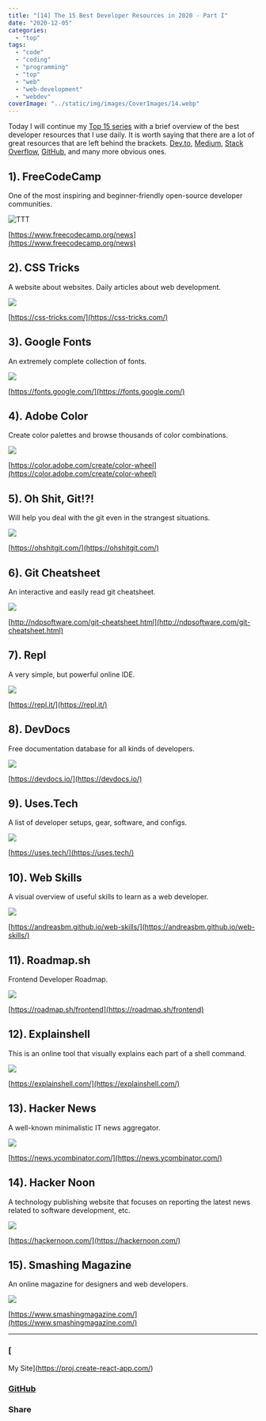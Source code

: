 ```yaml
---
title: "[14] The 15 Best Developer Resources in 2020 - Part I"
date: "2020-12-05"
categories:
  - "top"
tags:
  - "code"
  - "coding"
  - "programming"
  - "top"
  - "web"
  - "web-development"
  - "webdev"
coverImage: "../static/img/images/CoverImages/14.webp"
---
```


Today I will continue my [Top 15 series](https://create-react-app.com/tag/top/) with a brief overview of the best developer resources that I use daily. It is worth saying that there are a lot of great resources that are left behind the brackets. [Dev.to](https://dev.to/villivald), [Medium](https://create-react-app.medium.com/), [Stack Overflow](https://stackoverflow.com/), [GitHub](https://github.com/villivald), and many more obvious ones.

## 1). FreeCodeCamp

One of the most inspiring and beginner-friendly open-source developer communities.

![TTT](images/Screenshot-2020-12-04-at-23.07.39-1024x511.png)

[https://www.freecodecamp.org/news](https://www.freecodecamp.org/news)

## 2). CSS Tricks

A website about websites. Daily articles about web development.

![](images/Screenshot-2020-12-04-at-23.09.01-1024x522.png)

[https://css-tricks.com/](https://css-tricks.com/)

## 3). Google Fonts

An extremely complete collection of fonts.

![](images/Screenshot-2020-12-04-at-23.09.21-1024x509.png)

[https://fonts.google.com/](https://fonts.google.com/)

## 4). Adobe Color

Create color palettes and browse thousands of color combinations.

![](images/Screenshot-2020-12-04-at-23.09.49-1024x487.png)

[https://color.adobe.com/create/color-wheel](https://color.adobe.com/create/color-wheel)

## 5). Oh Shit, Git!?!

Will help you deal with the git even in the strangest situations.

![](images/Screenshot-2020-12-04-at-23.10.17-1024x941.png)

[https://ohshitgit.com/](https://ohshitgit.com/)

## 6). Git Cheatsheet

An interactive and easily read git cheatsheet.

![](images/Screenshot-2020-12-04-at-23.10.53-1024x530.png)

[http://ndpsoftware.com/git-cheatsheet.html](http://ndpsoftware.com/git-cheatsheet.html)

## 7). Repl

A very simple, but powerful online IDE.

![](images/Screenshot-2020-12-04-at-23.11.43-1024x659.png)

[https://repl.it/](https://repl.it/)

## 8). DevDocs

Free documentation database for all kinds of developers.

![](images/Screenshot-2020-12-04-at-23.12.36-1024x582.png)

[https://devdocs.io/](https://devdocs.io/)

## 9). Uses.Tech

A list of developer setups, gear, software, and configs.

![](images/Screenshot-2020-12-04-at-23.13.17-1024x514.png)

[https://uses.tech/](https://uses.tech/)

## 10). Web Skills

A visual overview of useful skills to learn as a web developer.

![](images/Screenshot-2020-12-04-at-23.05.23-1-1024x516.png)

[https://andreasbm.github.io/web-skills/](https://andreasbm.github.io/web-skills/)

## 11). Roadmap.sh

Frontend Developer Roadmap.

![](images/Screenshot-2020-12-04-at-23.14.11-1024x725.png)

[https://roadmap.sh/frontend](https://roadmap.sh/frontend)

## 12). Explainshell

This is an online tool that visually explains each part of a shell command.

![](images/Screenshot-2020-12-04-at-23.14.36-1024x614.png)

[https://explainshell.com/](https://explainshell.com/)

## 13). Hacker News

A well-known minimalistic IT news aggregator.

![](images/Screenshot-2020-12-04-at-23.15.16-979x1024.png)

[https://news.ycombinator.com/](https://news.ycombinator.com/)

## 14). Hacker Noon

A technology publishing website that focuses on reporting the latest news related to software development, etc.

![](images/Screenshot-2020-12-04-at-23.15.39-1024x507.png)

[https://hackernoon.com/](https://hackernoon.com/)

## 15). Smashing Magazine

An online magazine for designers and web developers.

![](images/Screenshot-2020-12-04-at-23.15.58-1024x509.png)

[https://www.smashingmagazine.com/](https://www.smashingmagazine.com/)

---

### [

My Site](https://proj.create-react-app.com/)

### [GitHub](https://github.com/villivald)

### Share

<script src="https://yastatic.net/share2/share.js"></script>

